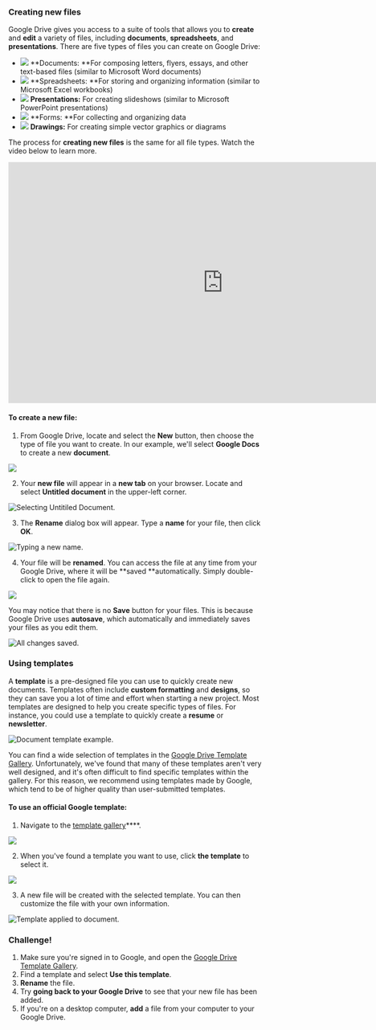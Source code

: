 ### Creating new files

Google Drive gives you access to a suite of tools that allows you to **create** and **edit** a variety of files, including **documents**, **spreadsheets**, and **presentations**. There are five types of files you can create on Google Drive:

-   ![](https://media.gcflearnfree.org/content/55e0696e1496fdb039ceeecf_01_17_2014/docs.png) **Documents: **For composing letters, flyers, essays, and other text-based files (similar to Microsoft Word documents)
-   ![](https://media.gcflearnfree.org/content/55e0696e1496fdb039ceeecf_01_17_2014/sheets.png) **Spreadsheets: **For storing and organizing information (similar to Microsoft Excel workbooks)
-   ![](https://media.gcflearnfree.org/content/55e0696e1496fdb039ceeecf_01_17_2014/slides.png) **Presentations:** For creating slideshows (similar to Microsoft PowerPoint presentations)
-   ![](https://media.gcflearnfree.org/content/55e0696e1496fdb039ceeecf_01_17_2014/forms.png) **Forms: **For collecting and organizing data
-   ![](https://media.gcflearnfree.org/content/55e0696e1496fdb039ceeecf_01_17_2014/drawings.png) **Drawings:** For creating simple vector graphics or diagrams

The process for **creating new files** is the same for all file types. Watch the video below to learn more.

<iframe width="853" height="480" src="https://www.youtube.com/embed/cMRBv3BrU_E" frameborder="0" allow="accelerometer; autoplay; encrypted-media; gyroscope; picture-in-picture" allowfullscreen></iframe>

#### To create a new file:

1. From Google Drive, locate and select the **New** button, then choose the type of file you want to create. In our example, we'll select **Google Docs** to create a new **document**.

![][1]

2. Your **new file** will appear in a **new tab** on your browser. Locate and select **Untitled document** in the upper-left corner.

![Selecting Untitiled Document. ][2]

3. The **Rename** dialog box will appear. Type a **name** for your file, then click **OK**.

![Typing a new name.][3]

4. Your file will be **renamed**. You can access the file at any time from your Google Drive, where it will be **saved **automatically. Simply double-click to open the file again.

![][4]

You may notice that there is no **Save** button for your files. This is because Google Drive uses **autosave**, which automatically and immediately saves your files as you edit them.

![All changes saved.][5]

### Using templates

A **template** is a pre-designed file you can use to quickly create new documents. Templates often include **custom formatting** and **designs**, so they can save you a lot of time and effort when starting a new project. Most templates are designed to help you create specific types of files. For instance, you could use a template to quickly create a **resume** or **newsletter**.

![Document template example.][6]

You can find a wide selection of templates in the [Google Drive Template Gallery][7]. Unfortunately, we've found that many of these templates aren't very well designed, and it's often difficult to find specific templates within the gallery. For this reason, we recommend using templates made by Google, which tend to be of higher quality than user-submitted templates.

#### To use an official Google template:

1. Navigate to the [template gallery][8]****.

![][9]

2. When you've found a template you want to use, click **the template** to select it. 

![][10]

3. A new file will be created with the selected template. You can then customize the file with your own information.

![Template applied to document. ][11]

### Challenge!

1. Make sure you're signed in to Google, and open the [Google Drive Template Gallery][7].
2. Find a template and select **Use this template**.
3. **Rename** the file.
4. Try **going back to your Google Drive** to see that your new file has been added.
5. If you're on a desktop computer, **add** a file from your computer to your Google Drive.

[1]: https://media.gcflearnfree.org/content/55e069711496fdb039ceeed2_01_17_2014/creating-new-doc.jpg
[2]: https://media.gcflearnfree.org/content/55e069711496fdb039ceeed2_01_17_2014/rename-doc.jpg "Selecting Untitiled Document. "
[3]: https://media.gcflearnfree.org/content/55e069711496fdb039ceeed2_01_17_2014/type-rename-doc.jpg "Typing a new name."
[4]: https://media.gcflearnfree.org/content/55e069711496fdb039ceeed2_01_17_2014/renamed-doc-after.jpg
[5]: https://media.gcflearnfree.org/content/55e069711496fdb039ceeed2_01_17_2014/all-changes-saved.jpg "All changes saved."
[6]: https://media.gcflearnfree.org/content/55e069711496fdb039ceeed2_01_17_2014/using-templates_75.jpg "Document template example."
[7]: https://drive.google.com/templates
[8]: https://docs.google.com/document/u/0/?ftv=1&tgif=c
[9]: https://media.gcflearnfree.org/content/55e069711496fdb039ceeed2_01_17_2014/template-gallery_75.jpg
[10]: https://media.gcflearnfree.org/content/55e069711496fdb039ceeed2_01_17_2014/select-template_80.jpg
[11]: https://media.gcflearnfree.org/content/55e069711496fdb039ceeed2_01_17_2014/template-doc-after_80.jpg "Template applied to document. "
